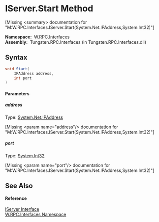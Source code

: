 IServer.Start Method
====================
  
[Missing &lt;summary> documentation for "M:W.RPC.Interfaces.IServer.Start(System.Net.IPAddress,System.Int32)"]


  **Namespace:**  [W.RPC.Interfaces][1]  
  **Assembly:**  Tungsten.RPC.Interfaces (in Tungsten.RPC.Interfaces.dll)

Syntax
------

```csharp
void Start(
	IPAddress address,
	int port
)
```

#### Parameters

##### *address*
Type: [System.Net.IPAddress][2]  

[Missing &lt;param name="address"/> documentation for "M:W.RPC.Interfaces.IServer.Start(System.Net.IPAddress,System.Int32)"]


##### *port*
Type: [System.Int32][3]  

[Missing &lt;param name="port"/> documentation for "M:W.RPC.Interfaces.IServer.Start(System.Net.IPAddress,System.Int32)"]



See Also
--------

#### Reference
[IServer Interface][4]  
[W.RPC.Interfaces Namespace][1]  

[1]: ../README.md
[2]: http://msdn.microsoft.com/en-us/library/s128tyf6
[3]: http://msdn.microsoft.com/en-us/library/td2s409d
[4]: README.md
[5]: ../../_icons/Help.png